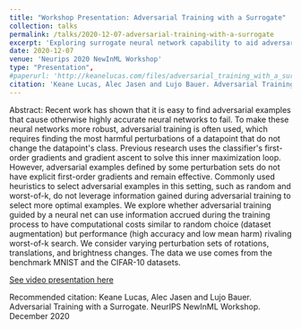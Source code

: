```yaml
---
title: "Workshop Presentation: Adversarial Training with a Surrogate"
collection: talks
permalink: /talks/2020-12-07-adversarial-training-with-a-surrogate
excerpt: 'Exploring surrogate neural network capability to aid adversarial training for hard to differentiate perturbations'
date: 2020-12-07
venue: 'Neurips 2020 NewInML Workshop'
type: "Presentation",
#paperurl: 'http://keanelucas.com/files/adversarial_training_with_a_surrogate.pdf'
citation: 'Keane Lucas, Alec Jasen and Lujo Bauer. Adversarial Training with a Surrogate. NeurIPS NewInML Workshop. December 2020'
---
```

Abstract:
Recent work has shown that it is easy to find adversarial examples that cause otherwise highly accurate neural networks to fail. To make these neural networks more robust, adversarial training is often used, which requires finding the most harmful perturbations of a datapoint that do not change the datapoint's class. Previous research uses the classifier's first-order gradients and gradient ascent to solve this inner maximization loop. However, adversarial examples defined by some perturbation sets do not have explicit first-order gradients and remain effective. Commonly used heuristics to select adversarial examples in this setting, such as random and worst-of-k, do not leverage information gained during adversarial training to select more optimal examples. We explore whether adversarial training guided by a neural net can use information accrued during the training process to have computational costs similar to random choice (dataset augmentation) but performance (high accuracy and low mean harm) rivaling worst-of-k search. We consider varying perturbation sets of rotations, translations, and brightness changes. The data we use comes from the benchmark MNIST and the CIFAR-10 datasets.

[See video presentation here](https://youtu.be/NQM0_7q6F5I)

Recommended citation: Keane Lucas, Alec Jasen and Lujo Bauer. Adversarial Training with a Surrogate. NeurIPS NewInML Workshop. December 2020